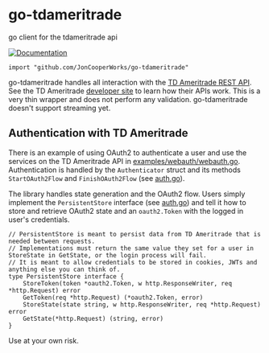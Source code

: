 # go-tdameritrade
go client for the tdameritrade api

[![Documentation](https://godoc.org/github.com/JonCooperWorks/go-tdameritrade?status.svg)](https://godoc.org/github.com/JonCooperWorks/go-tdameritrade)


```import "github.com/JonCooperWorks/go-tdameritrade"```

go-tdameritrade handles all interaction with the [TD Ameritrade REST API](https://developer.tdameritrade.com/apis).
See the TD Ameritrade [developer site](https://developer.tdameritrade.com/) to learn how their APIs work.
This is a very thin wrapper and does not perform any validation.
go-tdameritrade doesn't support streaming yet.


## Authentication with TD Ameritrade
There is an example of using OAuth2 to authenticate a user and use the services on the TD Ameritrade API in [examples/webauth/webauth.go](https://github.com/JonCooperWorks/go-tdameritrade/blob/master/examples/webauth/webauth.go).
Authentication is handled by the ```Authenticator``` struct and its methods ```StartOAuth2Flow``` and ```FinishOAuth2Flow``` (see [auth.go](https://github.com/JonCooperWorks/go-tdameritrade/blob/master/auth.go)).

The library handles state generation and the OAuth2 flow.
Users simply implement the ```PersistentStore``` interface (see [auth.go](https://github.com/JonCooperWorks/go-tdameritrade/blob/master/auth.go)) and tell it how to store and retrieve OAuth2 state and an ```oauth2.Token``` with the logged in user's credentials.

```
// PersistentStore is meant to persist data from TD Ameritrade that is needed between requests.
// Implementations must return the same value they set for a user in StoreState in GetState, or the login process will fail.
// It is meant to allow credentials to be stored in cookies, JWTs and anything else you can think of.
type PersistentStore interface {
	StoreToken(token *oauth2.Token, w http.ResponseWriter, req *http.Request) error
	GetToken(req *http.Request) (*oauth2.Token, error)
	StoreState(state string, w http.ResponseWriter, req *http.Request) error
	GetState(*http.Request) (string, error)
}
```


Use at your own risk.

